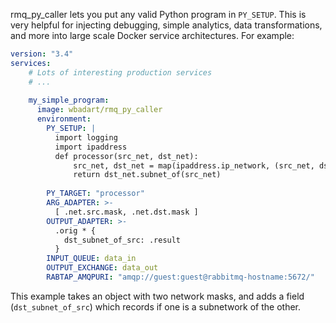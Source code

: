 rmq_py_caller lets you put any valid Python program in `PY_SETUP`. This is very
helpful for injecting debugging, simple analytics, data transformations, and
more into large scale Docker service architectures. For example:

```yaml
version: "3.4"
services:
    # Lots of interesting production services
    # ...
    
    my_simple_program:
      image: wbadart/rmq_py_caller
      environment:
        PY_SETUP: |
          import logging
          import ipaddress
          def processor(src_net, dst_net):
              src_net, dst_net = map(ipaddress.ip_network, (src_net, dst_net))
              return dst_net.subnet_of(src_net)
          
        PY_TARGET: "processor"
        ARG_ADAPTER: >-
          [ .net.src.mask, .net.dst.mask ]
        OUTPUT_ADAPTER: >-
          .orig * {
            dst_subnet_of_src: .result
          }
        INPUT_QUEUE: data_in
        OUTPUT_EXCHANGE: data_out
        RABTAP_AMQPURI: "amqp://guest:guest@rabbitmq-hostname:5672/"
```

This example takes an object with two network masks, and adds a field
(`dst_subnet_of_src`) which records if one is a subnetwork of the other.
